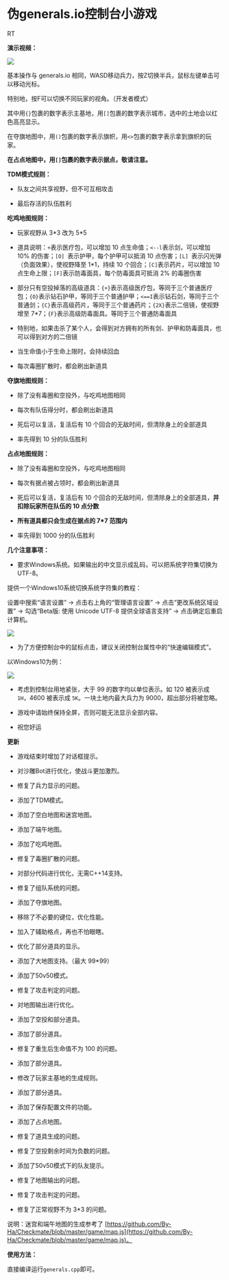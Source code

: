 # 伪generals.io控制台小游戏

RT

**演示视频：**

![](https://i.loli.net/2020/07/20/ymUwpN6BcnrOTiQ.gif)

基本操作与 generals.io 相同，WASD移动兵力，按Z切换半兵，鼠标左键单击可以移动光标。

特别地，按F可以切换不同玩家的视角。（开发者模式）

其中用```{}```包裹的数字表示主基地，用```[]```包裹的数字表示城市，选中的土地会以红色高亮显示。

在夺旗地图中，用```()```包裹的数字表示旗帜，用```<>```包裹的数字表示拿到旗帜的玩家。

**在占点地图中，用```[]```包裹的数字表示据点，敬请注意。**

**TDM模式规则：**

- 队友之间共享视野，但不可互相攻击

- 最后存活的队伍胜利

**吃鸡地图规则：**

- 玩家视野从 3\*3 改为 5\*5

- 道具说明：```+```表示医疗包，可以增加 10 点生命值；```<--l```表示剑，可以增加 10% 的伤害；```[O] ```表示护甲，每个护甲可以抵消 10 点伤害；```[L] ```表示闪光弹（负面效果），使视野降至 1\*1，持续 10 个回合；```[C]```表示药片，可以增加 10 点生命上限；```[F]```表示防毒面具，每个防毒面具可抵消 2% 的毒圈伤害

- 部分只有空投掉落的高级道具：```{+}```表示高级医疗包，等同于三个普通医疗包；```{O}```表示钻石护甲，等同于三个普通护甲；```<==I```表示钻石剑，等同于三个普通剑；```{C}```表示高级药片，等同于三个普通药片；```{2X}```表示二倍镜，使视野增至 7\*7；```{F}```表示高级防毒面具。等同于三个普通防毒面具

- 特别地，如果击杀了某个人，会得到对方拥有的所有剑、护甲和防毒面具，也可以得到对方的二倍镜

- 当生命值小于生命上限时，会持续回血

- 每次毒圈扩散时，都会刷出新道具

**夺旗地图规则：**

- 除了没有毒圈和空投外，与吃鸡地图相同

- 每次有队伍得分时，都会刷出新道具

- 死后可以复活，复活后有 10 个回合的无敌时间，但清除身上的全部道具

- 率先得到 10 分的队伍胜利

**占点地图规则：**

- 除了没有毒圈和空投外，与吃鸡地图相同

- 每次有据点被占领时，都会刷出新道具

- 死后可以复活，复活后有 10 个回合的无敌时间，但清除身上的全部道具，**并扣除玩家所在队伍的 10 点分数**

- **所有道具都只会生成在据点的 7\*7 范围内**

- 率先得到 1000 分的队伍胜利

**几个注意事项：**

- 要求Windows系统。如果输出的中文显示成乱码，可以把系统字符集切换为UTF-8。

提供一个Windows10系统切换系统字符集的教程：

设置中搜索“语言设置” -> 点击右上角的“管理语言设置” -> 点击“更改系统区域设置” -> 勾选“Beta版: 使用 Unicode UTF-8 提供全球语言支持” -> 点击确定后重启计算机。

![](https://i.loli.net/2020/07/05/DQdofSPtXw9pC6Z.jpg)

- 为了方便控制台中的鼠标点击，建议关闭控制台属性中的“快速编辑模式”。

以Windows10为例：

![](https://i.loli.net/2020/07/05/t319QuCN8bjHWPM.jpg)

- 考虑到控制台用地紧张，大于 99 的数字均以单位表示。如 120 被表示成 ```1H```，4600 被表示成 ```5K```。一块土地内最大兵力为 9000，超出部分将被忽略。

- 游戏中请始终保持全屏，否则可能无法显示全部内容。

- 祝您好运

**更新**

- 游戏结束时增加了对话框提示。

- 对沙雕Bot进行优化，使战斗更加激烈。

- 修复了兵力显示的问题。

- 添加了TDM模式。

- 添加了空白地图和迷宫地图。

- 添加了端午地图。

- 添加了吃鸡地图。

- 修复了毒圈扩散的问题。

- 对部分代码进行优化，无需C++14支持。

- 修复了组队系统的问题。

- 添加了夺旗地图。

- 移除了不必要的键位，优化性能。

- 加入了辅助格点，再也不怕眼瞎。

- 优化了部分道具的显示。

- 添加了大地图支持。（最大 99\*99）

- 添加了50v50模式。

- 修复了攻击判定的问题。

- 对地图输出进行优化。

- 添加了空投和部分道具。

- 添加了部分道具。

- 修复了重生后生命值不为 100 的问题。

- 添加了部分道具。

- 修改了玩家主基地的生成规则。

- 添加了部分道具。

- 添加了保存配置文件的功能。

- 添加了占点地图。

- 修复了道具生成的问题。

- 修复了空投剩余时间为负数的问题。

- 添加了50v50模式下的队友提示。

- 修复了地图输出的问题。

- 修复了攻击判定的问题。

- 修复了正常视野不为 3\*3 的问题。

说明：迷宫和端午地图的生成参考了 [https://github.com/By-Ha/Checkmate/blob/master/game/map.js](https://github.com/By-Ha/Checkmate/blob/master/game/map.js)。

**使用方法：**

直接编译运行```generals.cpp```即可。